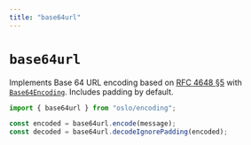 ```yaml
---
title: "base64url"
---
```


# `base64url`

Implements Base 64 URL encoding based on [RFC 4648 §5](https://datatracker.ietf.org/doc/html/rfc4648#section-5) with [`Base64Encoding`](/reference/main/Base64Encoding). Includes padding by default.

```ts
import { base64url } from "oslo/encoding";

const encoded = base64url.encode(message);
const decoded = base64url.decodeIgnorePadding(encoded);
```
